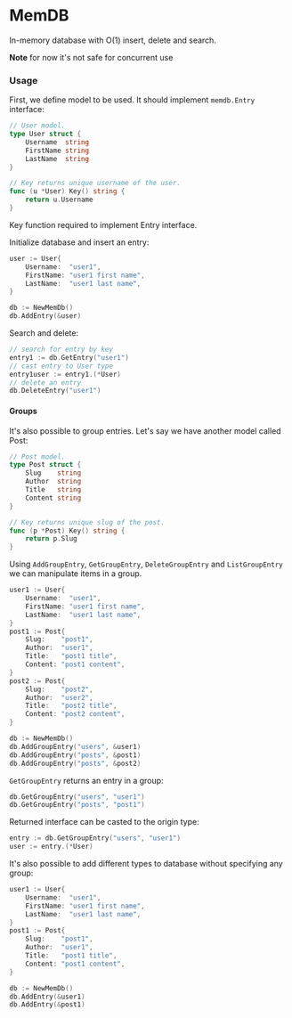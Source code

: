 # MemDB

In-memory database with O(1) insert, delete and search.

**Note** for now it's not safe for concurrent use

### Usage

First, we define model to be used. It should implement `memdb.Entry` interface:

```Go
// User model.
type User struct {
    Username  string
    FirstName string
    LastName  string
}

// Key returns unique username of the user.
func (u *User) Key() string {
    return u.Username
}
```

Key function required to implement Entry interface.

Initialize database and insert an entry:

```Go
user := User{
    Username:  "user1",
    FirstName: "user1 first name",
    LastName:  "user1 last name",
}

db := NewMemDb()
db.AddEntry(&user)
```

Search and delete:

```Go
// search for entry by key
entry1 := db.GetEntry("user1")
// cast entry to User type
entry1user := entry1.(*User)
// delete an entry
db.DeleteEntry("user1")
```

#### Groups

It's also possible to group entries. Let's say we have another model called Post:

```go
// Post model.
type Post struct {
	Slug    string
	Author  string
	Title   string
	Content string
}

// Key returns unique slug of the post.
func (p *Post) Key() string {
	return p.Slug
}
```

Using `AddGroupEntry`, `GetGroupEntry`, `DeleteGroupEntry` and `ListGroupEntry` we can manipulate items in a group.

```go
user1 := User{
    Username:  "user1",
    FirstName: "user1 first name",
    LastName:  "user1 last name",
}
post1 := Post{
    Slug:    "post1",
    Author:  "user1",
    Title:   "post1 title",
    Content: "post1 content",
}
post2 := Post{
    Slug:    "post2",
    Author:  "user2",
    Title:   "post2 title",
    Content: "post2 content",
}

db := NewMemDb()
db.AddGroupEntry("users", &user1)
db.AddGroupEntry("posts", &post1)
db.AddGroupEntry("posts", &post2)
```

`GetGroupEntry` returns an entry in a group:

```go
db.GetGroupEntry("users", "user1")
db.GetGroupEntry("posts", "post1")
```

Returned interface can be casted to the origin type:

```go
entry := db.GetGroupEntry("users", "user1")
user := entry.(*User)
```

It's also possible to add different types to database without specifying any group:

```go
user1 := User{
    Username:  "user1",
    FirstName: "user1 first name",
    LastName:  "user1 last name",
}
post1 := Post{
    Slug:    "post1",
    Author:  "user1",
    Title:   "post1 title",
    Content: "post1 content",
}

db := NewMemDb()
db.AddEntry(&user1)
db.AddEntry(&post1)
```
